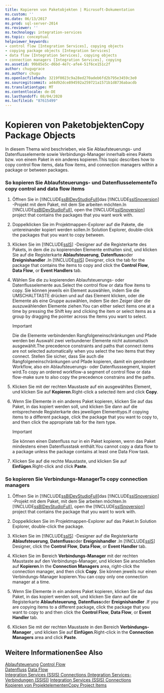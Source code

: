 ```yaml
---
title: Kopieren von Paketobjekten | Microsoft-Dokumentation
ms.custom: ''
ms.date: 06/13/2017
ms.prod: sql-server-2014
ms.reviewer: ''
ms.technology: integration-services
ms.topic: conceptual
helpviewer_keywords:
- control flow [Integration Services], copying objects
- copying package objects [Integration Services]
- data flow [Integration Services], copying objects
- connection managers [Integration Services], copying
ms.assetid: 99b85e5c-d6bd-4e7c-afe4-51f6ce151c2f
author: chugugrace
ms.author: chugu
ms.openlocfilehash: 3219f0023c9a28ed270adeb6fd2b795e3459c3e0
ms.sourcegitcommit: ad4d92dce894592a259721a1571b1d8736abacdb
ms.translationtype: MT
ms.contentlocale: de-DE
ms.lasthandoff: 08/04/2020
ms.locfileid: "87615499"
---
```

# <a name="copy-package-objects"></a><span data-ttu-id="a2c61-102">Kopieren von Paketobjekten</span><span class="sxs-lookup"><span data-stu-id="a2c61-102">Copy Package Objects</span></span>
  <span data-ttu-id="a2c61-103">In diesem Thema wird beschrieben, wie Sie Ablaufsteuerungs- und Datenflusselemente sowie Verbindungs-Manager innerhalb eines Pakets bzw. von einem Paket in ein anderes kopieren.</span><span class="sxs-lookup"><span data-stu-id="a2c61-103">This topic describes how to copy control flow items, data flow items, and connection managers within a package or between packages.</span></span>  
  
### <a name="to-copy-control-and-data-flow-items"></a><span data-ttu-id="a2c61-104">So kopieren Sie Ablaufsteuerungs- und Datenflusselemente</span><span class="sxs-lookup"><span data-stu-id="a2c61-104">To copy control and data flow items</span></span>  
  
1.  <span data-ttu-id="a2c61-105">Öffnen Sie in [!INCLUDE[ssBIDevStudioFull](../includes/ssbidevstudiofull-md.md)]das [!INCLUDE[ssISnoversion](../includes/ssisnoversion-md.md)] -Projekt mit dem Paket, mit dem Sie arbeiten möchten.</span><span class="sxs-lookup"><span data-stu-id="a2c61-105">In [!INCLUDE[ssBIDevStudioFull](../includes/ssbidevstudiofull-md.md)], open the [!INCLUDE[ssISnoversion](../includes/ssisnoversion-md.md)] project that contains the packages that you want work with.</span></span>  
  
2.  <span data-ttu-id="a2c61-106">Doppelklicken Sie im Projektmappen-Explorer auf die Pakete, die untereinander kopiert werden sollen.</span><span class="sxs-lookup"><span data-stu-id="a2c61-106">In Solution Explorer, double-click the packages that you want to copy between.</span></span>  
  
3.  <span data-ttu-id="a2c61-107">Klicken Sie im [!INCLUDE[ssIS](../includes/ssis-md.md)] -Designer auf die Registerkarte des Pakets, in dem die zu kopierenden Elemente enthalten sind, und klicken Sie auf die Registerkarte **Ablaufsteuerung**, **Datenfluss**oder **Ereignishandler** .</span><span class="sxs-lookup"><span data-stu-id="a2c61-107">In [!INCLUDE[ssIS](../includes/ssis-md.md)] Designer, click the tab for the package that contains the items to copy and click the **Control Flow**, **Data Flow**, or **Event Handlers** tab.</span></span>  
  
4.  <span data-ttu-id="a2c61-108">Wählen Sie die zu kopierenden Ablaufsteuerungs- oder Datenflusselemente aus.</span><span class="sxs-lookup"><span data-stu-id="a2c61-108">Select the control flow or data flow items to copy.</span></span> <span data-ttu-id="a2c61-109">Sie können jeweils ein Element auswählen, indem Sie die UMSCHALTTASTE drücken und auf das Element klicken, oder die Elemente als eine Gruppe auswählen, indem Sie den Zeiger über die auszuwählenden Elemente ziehen.</span><span class="sxs-lookup"><span data-stu-id="a2c61-109">You can either select items one at a time by pressing the Shift key and clicking the item or select items as a group by dragging the pointer across the items you want to select.</span></span>  
  
    > [!IMPORTANT]  
    >  <span data-ttu-id="a2c61-110">Die die Elemente verbindenden Rangfolgeneinschränkungen und Pfade werden bei Auswahl zwei verbundener Elemente nicht automatisch ausgewählt.</span><span class="sxs-lookup"><span data-stu-id="a2c61-110">The precedence constraints and paths that connect items are not selected automatically when you select the two items that they connect.</span></span> <span data-ttu-id="a2c61-111">Stellen Sie sicher, dass Sie auch die Rangfolgeneinschränkungen und Pfade kopieren, damit ein geordneter Workflow, also ein Ablaufsteuerungs- oder Datenflusssegment, kopiert wird.</span><span class="sxs-lookup"><span data-stu-id="a2c61-111">To copy an ordered workflow-a segment of control flow or data flow-make sure to also copy the precedence constrains and the paths.</span></span>  
  
5.  <span data-ttu-id="a2c61-112">Klicken Sie mit der rechten Maustaste auf ein ausgewähltes Element, und klicken Sie auf **Kopieren**.</span><span class="sxs-lookup"><span data-stu-id="a2c61-112">Right-click a selected item and click **Copy**.</span></span>  
  
6.  <span data-ttu-id="a2c61-113">Wenn Sie Elemente in ein anderes Paket kopieren, klicken Sie auf das Paket, in das kopiert werden soll, und klicken Sie dann auf die entsprechende Registerkarte des jeweiligen Elementtyps.</span><span class="sxs-lookup"><span data-stu-id="a2c61-113">If copying items to a different package, click the package that you want to copy to, and then click the appropriate tab for the item type.</span></span>  
  
    > [!IMPORTANT]  
    >  <span data-ttu-id="a2c61-114">Sie können einen Datenfluss nur in ein Paket kopieren, wenn das Paket mindestens einen Datenflusstask enthält.</span><span class="sxs-lookup"><span data-stu-id="a2c61-114">You cannot copy a data flow to a package unless the package contains at least one Data Flow task.</span></span>  
  
7.  <span data-ttu-id="a2c61-115">Klicken Sie auf die rechte Maustaste, und klicken Sie auf **Einfügen**.</span><span class="sxs-lookup"><span data-stu-id="a2c61-115">Right-click and click **Paste**.</span></span>  
  
### <a name="to-copy-connection-managers"></a><span data-ttu-id="a2c61-116">So kopieren Sie Verbindungs-Manager</span><span class="sxs-lookup"><span data-stu-id="a2c61-116">To copy connection managers</span></span>  
  
1.  <span data-ttu-id="a2c61-117">Öffnen Sie in [!INCLUDE[ssBIDevStudioFull](../includes/ssbidevstudiofull-md.md)]das [!INCLUDE[ssISnoversion](../includes/ssisnoversion-md.md)] -Projekt mit dem Paket, mit dem Sie arbeiten möchten.</span><span class="sxs-lookup"><span data-stu-id="a2c61-117">In [!INCLUDE[ssBIDevStudioFull](../includes/ssbidevstudiofull-md.md)], open the [!INCLUDE[ssISnoversion](../includes/ssisnoversion-md.md)] project that contains the package that you want to work with.</span></span>  
  
2.  <span data-ttu-id="a2c61-118">Doppelklicken Sie im Projektmappen-Explorer auf das Paket.</span><span class="sxs-lookup"><span data-stu-id="a2c61-118">In Solution Explorer, double-click the package.</span></span>  
  
3.  <span data-ttu-id="a2c61-119">Klicken Sie im [!INCLUDE[ssIS](../includes/ssis-md.md)] -Designer auf die Registerkarte **Ablaufsteuerung**, **Datenfluss**oder **Ereignishandler** .</span><span class="sxs-lookup"><span data-stu-id="a2c61-119">In [!INCLUDE[ssIS](../includes/ssis-md.md)] Designer, click the **Control Flow**, **Data Flow**, or **Event Handler** tab.</span></span>  
  
4.  <span data-ttu-id="a2c61-120">Klicken Sie im Bereich **Verbindungs-Manager** mit der rechten Maustaste auf den Verbindungs-Manager, und klicken Sie anschließen auf **Kopieren**.</span><span class="sxs-lookup"><span data-stu-id="a2c61-120">In the **Connection Managers** area, right-click the connection manager, and then click **Copy**.</span></span> <span data-ttu-id="a2c61-121">Sie können jeweils nur einen Verbindungs-Manager kopieren.</span><span class="sxs-lookup"><span data-stu-id="a2c61-121">You can copy only one connection manager at a time.</span></span>  
  
5.  <span data-ttu-id="a2c61-122">Wenn Sie Elemente in ein anderes Paket kopieren, klicken Sie auf das Paket, in das kopiert werden soll, und klicken Sie dann auf die Registerkarte **Ablaufsteuerung**, **Datenfluss**oder **Ereignishandler** .</span><span class="sxs-lookup"><span data-stu-id="a2c61-122">If you are copying items to a different package, click the package that you want to copy to and then click the **Control Flow**, **Data Flow**, or **Event Handler** tab.</span></span>  
  
6.  <span data-ttu-id="a2c61-123">Klicken Sie mit der rechten Maustaste in den Bereich **Verbindungs-Manager** , und klicken Sie auf **Einfügen**.</span><span class="sxs-lookup"><span data-stu-id="a2c61-123">Right-click in the **Connection Managers** area and click **Paste**.</span></span>  
  
## <a name="see-also"></a><span data-ttu-id="a2c61-124">Weitere Informationen</span><span class="sxs-lookup"><span data-stu-id="a2c61-124">See Also</span></span>  
 <span data-ttu-id="a2c61-125">[Ablaufsteuerung](control-flow/control-flow.md) </span><span class="sxs-lookup"><span data-stu-id="a2c61-125">[Control Flow](control-flow/control-flow.md) </span></span>  
 <span data-ttu-id="a2c61-126">[Datenfluss](data-flow/data-flow.md) </span><span class="sxs-lookup"><span data-stu-id="a2c61-126">[Data Flow](data-flow/data-flow.md) </span></span>  
 <span data-ttu-id="a2c61-127">[Integration Services (SSIS) Connections (Integration Services-Verbindungen (SSIS))](connection-manager/integration-services-ssis-connections.md) </span><span class="sxs-lookup"><span data-stu-id="a2c61-127">[Integration Services &#40;SSIS&#41; Connections](connection-manager/integration-services-ssis-connections.md) </span></span>  
 [<span data-ttu-id="a2c61-128">Kopieren von Projektelementen</span><span class="sxs-lookup"><span data-stu-id="a2c61-128">Copy Project Items</span></span>](../../2014/integration-services/copy-project-items.md)  
  
  
